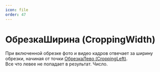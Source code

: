 ```yaml
---
icon: file
order: 47
---
```


# ОбрезкаШирина (CroppingWidth)  

При включенной обрезке фото и видео кадров отвечает за ширину обрезки, начиная от точки [ОбрезкаЛево (CroppingLeft)](ПустаяСсылка).  
Все что левее не попадает в результат. Число.
